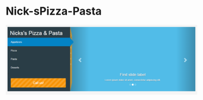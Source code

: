 # Nick-sPizza-Pasta

![My image](https://raw.githubusercontent.com/mhaliti/Nick-sPizza-Pasta/master/Menu.PNG)
